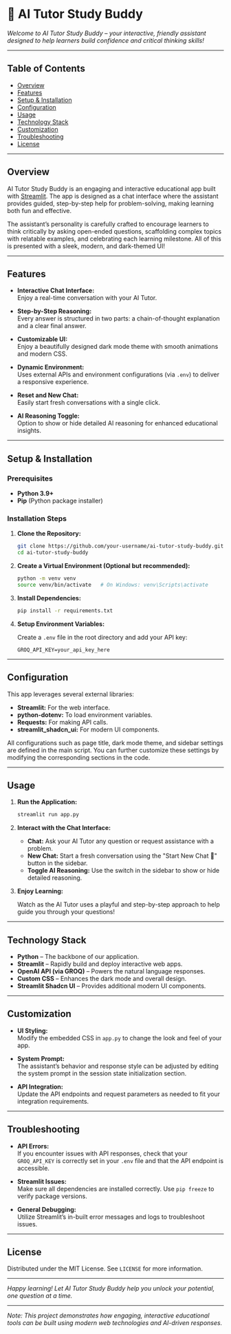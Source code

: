 # 👋 AI Tutor Study Buddy

*Welcome to AI Tutor Study Buddy – your interactive, friendly assistant designed to help learners build confidence and critical thinking skills!*

---

## Table of Contents

- [Overview](#overview)
- [Features](#features)
- [Setup & Installation](#setup--installation)
- [Configuration](#configuration)
- [Usage](#usage)
- [Technology Stack](#technology-stack)
- [Customization](#customization)
- [Troubleshooting](#troubleshooting)
- [License](#license)

---

## Overview

AI Tutor Study Buddy is an engaging and interactive educational app built with [Streamlit](https://streamlit.io/). The app is designed as a chat interface where the assistant provides guided, step-by-step help for problem-solving, making learning both fun and effective.

The assistant’s personality is carefully crafted to encourage learners to think critically by asking open-ended questions, scaffolding complex topics with relatable examples, and celebrating each learning milestone. All of this is presented with a sleek, modern, and dark-themed UI!

---

## Features

- **Interactive Chat Interface:**  
  Enjoy a real-time conversation with your AI Tutor.

- **Step-by-Step Reasoning:**  
  Every answer is structured in two parts: a chain-of-thought explanation and a clear final answer.

- **Customizable UI:**  
  Enjoy a beautifully designed dark mode theme with smooth animations and modern CSS.

- **Dynamic Environment:**  
  Uses external APIs and environment configurations (via `.env`) to deliver a responsive experience.

- **Reset and New Chat:**  
  Easily start fresh conversations with a single click.

- **AI Reasoning Toggle:**  
  Option to show or hide detailed AI reasoning for enhanced educational insights.

---

## Setup & Installation

### Prerequisites

- **Python 3.9+**  
- **Pip** (Python package installer)

### Installation Steps

1. **Clone the Repository:**

   ```bash
   git clone https://github.com/your-username/ai-tutor-study-buddy.git
   cd ai-tutor-study-buddy
   ```

2. **Create a Virtual Environment (Optional but recommended):**

   ```bash
   python -m venv venv
   source venv/bin/activate   # On Windows: venv\Scripts\activate
   ```

3. **Install Dependencies:**

   ```bash
   pip install -r requirements.txt
   ```

4. **Setup Environment Variables:**

   Create a `.env` file in the root directory and add your API key:

   ```env
   GROQ_API_KEY=your_api_key_here
   ```

---

## Configuration

This app leverages several external libraries:
- **Streamlit:** For the web interface.
- **python-dotenv:** To load environment variables.
- **Requests:** For making API calls.
- **streamlit_shadcn_ui:** For modern UI components.

All configurations such as page title, dark mode theme, and sidebar settings are defined in the main script. You can further customize these settings by modifying the corresponding sections in the code.

---

## Usage

1. **Run the Application:**

   ```bash
   streamlit run app.py
   ```

2. **Interact with the Chat Interface:**

   - **Chat:** Ask your AI Tutor any question or request assistance with a problem.
   - **New Chat:** Start a fresh conversation using the "Start New Chat 🔄" button in the sidebar.
   - **Toggle AI Reasoning:** Use the switch in the sidebar to show or hide detailed reasoning.

3. **Enjoy Learning:**

   Watch as the AI Tutor uses a playful and step-by-step approach to help guide you through your questions!

---

## Technology Stack

- **Python** – The backbone of our application.
- **Streamlit** – Rapidly build and deploy interactive web apps.
- **OpenAI API (via GROQ)** – Powers the natural language responses.
- **Custom CSS** – Enhances the dark mode and overall design.
- **Streamlit Shadcn UI** – Provides additional modern UI components.

---

## Customization

- **UI Styling:**  
  Modify the embedded CSS in `app.py` to change the look and feel of your app.

- **System Prompt:**  
  The assistant’s behavior and response style can be adjusted by editing the system prompt in the session state initialization section.

- **API Integration:**  
  Update the API endpoints and request parameters as needed to fit your integration requirements.

---

## Troubleshooting

- **API Errors:**  
  If you encounter issues with API responses, check that your `GROQ_API_KEY` is correctly set in your `.env` file and that the API endpoint is accessible.

- **Streamlit Issues:**  
  Make sure all dependencies are installed correctly. Use `pip freeze` to verify package versions.

- **General Debugging:**  
  Utilize Streamlit’s in-built error messages and logs to troubleshoot issues.

---

## License

Distributed under the MIT License. See `LICENSE` for more information.

---

*Happy learning! Let AI Tutor Study Buddy help you unlock your potential, one question at a time.*  

---

*Note: This project demonstrates how engaging, interactive educational tools can be built using modern web technologies and AI-driven responses.*
